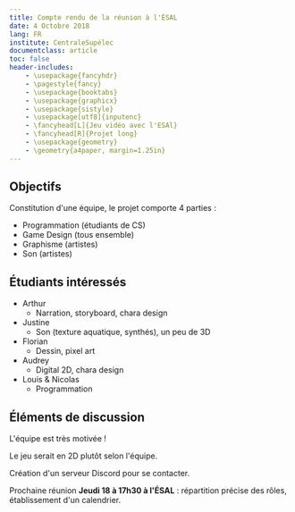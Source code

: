 ```yaml
---
title: Compte rendu de la réunion à l'ÉSAL
date: 4 Octobre 2018
lang: FR
institute: CentraleSupélec
documentclass: article
toc: false
header-includes:
    - \usepackage{fancyhdr}
    - \pagestyle{fancy}
    - \usepackage{booktabs}
    - \usepackage{graphicx}
    - \usepackage{sistyle}
    - \usepackage[utf8]{inputenc} 
    - \fancyhead[L]{Jeu vidéo avec l'ESAl}
    - \fancyhead[R]{Projet long}
    - \usepackage{geometry}
    - \geometry{a4paper, margin=1.25in}
---
```


## Objectifs

Constitution d'une équipe, le projet comporte 4 parties :

- Programmation (étudiants de CS)
- Game Design (tous ensemble)
- Graphisme (artistes)
- Son (artistes)

## Étudiants intéressés

- Arthur
  - Narration, storyboard, chara design
- Justine
  - Son (texture aquatique, synthés), un peu de 3D
- Florian
  - Dessin, pixel art
- Audrey
  - Digital 2D, chara design
- Louis & Nicolas
  - Programmation

## Éléments de discussion

L'équipe est très motivée !

Le jeu serait en 2D plutôt selon l'équipe.

Création d'un serveur Discord pour se contacter.

Prochaine réunion **Jeudi 18 à 17h30 à l'ÉSAL** : répartition précise des rôles, établissement d'un calendrier.